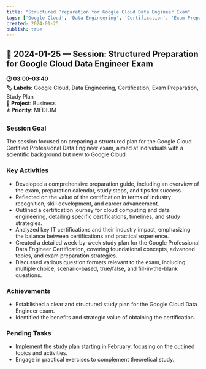 ```yaml
---
title: "Structured Preparation for Google Cloud Data Engineer Exam"
tags: ['Google Cloud', 'Data Engineering', 'Certification', 'Exam Preparation', 'Study Plan']
created: 2024-01-25
publish: true
---
```


## 📅 2024-01-25 — Session: Structured Preparation for Google Cloud Data Engineer Exam

**🕒 03:00–03:40**  
**🏷️ Labels**: Google Cloud, Data Engineering, Certification, Exam Preparation, Study Plan  
**📂 Project**: Business  
**⭐ Priority**: MEDIUM  


### Session Goal
The session focused on preparing a structured plan for the Google Cloud Certified Professional Data Engineer exam, aimed at individuals with a scientific background but new to Google Cloud.

### Key Activities
- Developed a comprehensive preparation guide, including an overview of the exam, preparation calendar, study steps, and tips for success.
- Reflected on the value of the certification in terms of industry recognition, skill development, and career advancement.
- Outlined a certification journey for cloud computing and data engineering, detailing specific certifications, timelines, and study strategies.
- Analyzed key IT certifications and their industry impact, emphasizing the balance between certifications and practical experience.
- Created a detailed week-by-week study plan for the Google Professional Data Engineer Certification, covering foundational concepts, advanced topics, and exam preparation strategies.
- Discussed various question formats relevant to the exam, including multiple choice, scenario-based, true/false, and fill-in-the-blank questions.

### Achievements
- Established a clear and structured study plan for the Google Cloud Data Engineer exam.
- Identified the benefits and strategic value of obtaining the certification.

### Pending Tasks
- Implement the study plan starting in February, focusing on the outlined topics and activities.
- Engage in practical exercises to complement theoretical study.
